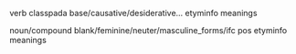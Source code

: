 verb
	classpada
		base/causative/desiderative...
			etyminfo
				meanings
				
				
noun/compound
	blank/feminine/neuter/masculine_forms/ifc
		pos
			etyminfo
				meanings
